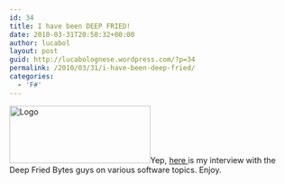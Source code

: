```yaml
---
id: 34
title: I have been DEEP FRIED!
date: 2010-03-31T20:50:32+00:00
author: lucabol
layout: post
guid: http://lucabolognese.wordpress.com/?p=34
permalink: /2010/03/31/i-have-been-deep-fried/
categories:
  - 'F#'
---
```

<img class="alignleft" title="Deep Fried Bytes logo" src="http://deepfriedbytes.com/files/media/image/WindowsLiveWriter/Media_8AE9/image_12.png" alt="Logo" width="250" height="102" />Yep, <a href="http://deepfriedbytes.com/podcast/episode-50-behind-the-scenes-of-the-net-languages-with-luca-bolognese/" target="_self">here </a>is my interview with the Deep Fried Bytes guys on various software topics. Enjoy.